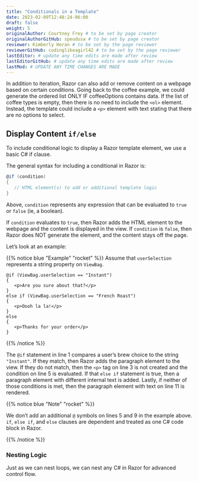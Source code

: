 ```yaml
---
title: "Conditionals in a Template"
date: 2023-02-09T12:48:24-06:00
draft: false
weight: 5
originalAuthor: Courtney Frey # to be set by page creator
originalAuthorGitHub: speudusa # to be set by page creator
reviewer: Kimberly Horan # to be set by the page reviewer
reviewerGitHub: codinglikeagirl42 # to be set by the page reviewer
lastEditor: # update any time edits are made after review
lastEditorGitHub: # update any time edits are made after review
lastMod: # UPDATE ANY TIME CHANGES ARE MADE
---
```


In addition to iteration, Razor can also add or remove content on a webpage based on certain conditions. Going back to the coffee example, we could generate the ordered list ONLY IF coffeeOptions contains data. If the list of coffee types is empty, then there is no need to include the `<ol>` element. Instead, the template could include a `<p>` element with text stating that there are no options to select.

## Display Content `if/else`

To include conditional logic to display a Razor template element, we use a basic C# if clause.

The general syntax for including a conditional in Razor is:

```csharp
@if (condition)
{
   // HTML element(s) to add or additional template logic
}
```

Above, `condition` represents any expression that can be evaluated to `true` or `false` (ie, a boolean).

If `condition` evaluates to `true`, then Razor adds the HTML element to the webpage and the content is displayed in the view. If `condition` is `false`, then Razor does NOT generate the element, and the content stays off the page.

Let’s look at an example:

{{% notice blue "Example" "rocket" %}} 
Assume that `userSelection` represents a string property on `ViewBag`.

```csharp{linenos=table,hl_lines=[1, 3, 5, 11],linenostart=1}
@if (ViewBag.userSelection == "Instant")
{
   <p>Are you sure about that?</p>
}
else if (ViewBag.userSelection == "French Roast")
{
   <p>Oooh la la!</p>
}
else
{
   <p>Thanks for your order</p>
}
```
{{% /notice %}}

The `@if` statement in line 1 compares a user’s brew choice to the string `"Instant"`. If they match, then Razor adds the paragraph element to the view. If they do not match, then the `<p>` tag on line 3 is not created and the condition on line 5 is evaluated. If that `else if` statement is true, then a paragraph element with different internal text is added. Lastly, if neither of those conditions is met, then the paragraph element with text on line 11 is rendered.

{{% notice blue "Note" "rocket" %}} 

We don’t add an additional `@` symbols on lines 5 and 9 in the example above. `if`, `else if`, and `else` clauses are dependent and treated as one C# code block in Razor.
 
{{% /notice %}}

### Nesting Logic

Just as we can nest loops, we can nest any C# in Razor for advanced control flow.

